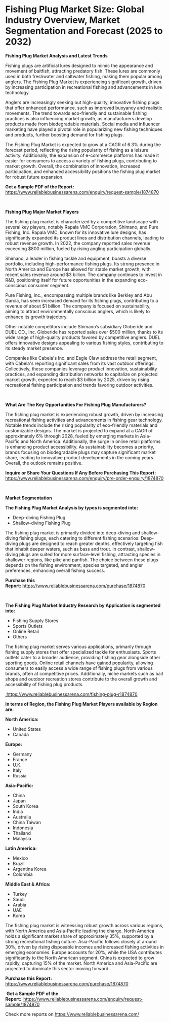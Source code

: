 <p><h1>Fishing Plug Market Size: Global Industry Overview, Market Segmentation and Forecast (2025 to 2032)</h1></p><p><strong>Fishing Plug Market Analysis and Latest Trends</strong></p>
<p><p>Fishing plugs are artificial lures designed to mimic the appearance and movement of baitfish, attracting predatory fish. These lures are commonly used in both freshwater and saltwater fishing, making them popular among anglers. The Fishing Plug Market is experiencing significant growth, driven by increasing participation in recreational fishing and advancements in lure technology. </p><p>Anglers are increasingly seeking out high-quality, innovative fishing plugs that offer enhanced performance, such as improved buoyancy and realistic movements. The trend towards eco-friendly and sustainable fishing practices is also influencing market growth, as manufacturers develop products made from biodegradable materials. Social media and influencer marketing have played a pivotal role in popularizing new fishing techniques and products, further boosting demand for fishing plugs.</p><p>The Fishing Plug Market is expected to grow at a CAGR of 6.3% during the forecast period, reflecting the rising popularity of fishing as a leisure activity. Additionally, the expansion of e-commerce platforms has made it easier for consumers to access a variety of fishing plugs, contributing to market growth. Overall, the combination of innovation, increased participation, and enhanced accessibility positions the fishing plug market for robust future expansion.</p></p>
<p><strong>Get a Sample PDF of the Report:&nbsp;</strong> <a href="https://www.reliablebusinessarena.com/enquiry/request-sample/1874870?utm_campaign=2259&utm_medium=2&utm_source=Github&utm_content=ia&utm_term=09022025&utm_id=fishing-plug">https://www.reliablebusinessarena.com/enquiry/request-sample/1874870</a></p>
<p>&nbsp;</p>
<p><strong>Fishing Plug Major Market Players</strong></p>
<p><p>The fishing plug market is characterized by a competitive landscape with several key players, notably Rapala VMC Corporation, Shimano, and Pure Fishing, Inc. Rapala VMC, known for its innovative lure designs, has significantly expanded its product lines and distribution channels, leading to robust revenue growth. In 2022, the company reported sales revenue exceeding $800 million, fueled by rising angling participation globally.</p><p>Shimano, a leader in fishing tackle and equipment, boasts a diverse portfolio, including high-performance fishing plugs. Its strong presence in North America and Europe has allowed for stable market growth, with recent sales revenue around $3 billion. The company continues to invest in R&D, positioning itself for future opportunities in the expanding eco-conscious consumer segment.</p><p>Pure Fishing, Inc., encompassing multiple brands like Berkley and Abu Garcia, has seen increased demand for its fishing plugs, contributing to a revenue of about $1 billion. The company is focused on sustainability, aiming to attract environmentally conscious anglers, which is likely to enhance its growth trajectory. </p><p>Other notable competitors include Shimano’s subsidiary Globeride and DUEL CO., Inc. Globeride has reported sales over $500 million, thanks to its wide range of high-quality products favored by competitive anglers. DUEL offers innovative designs appealing to various fishing styles, contributing to its steady market presence.</p><p>Companies like Cabela's Inc. and Eagle Claw address the retail segment, with Cabela's reporting significant sales from its vast outdoor offerings. Collectively, these companies leverage product innovation, sustainability practices, and expanding distribution networks to capitalize on projected market growth, expected to reach $3 billion by 2025, driven by rising recreational fishing participation and trends favoring outdoor activities.</p></p>
<p>&nbsp;</p>
<p><strong>What Are The Key Opportunities For Fishing Plug Manufacturers?</strong></p>
<p><p>The fishing plug market is experiencing robust growth, driven by increasing recreational fishing activities and advancements in fishing gear technology. Notable trends include the rising popularity of eco-friendly materials and customizable designs. The market is projected to expand at a CAGR of approximately 6% through 2028, fueled by emerging markets in Asia-Pacific and North America. Additionally, the surge in online retail platforms is enhancing product accessibility. As sustainability becomes a priority, brands focusing on biodegradable plugs may capture significant market share, leading to innovative product developments in the coming years. Overall, the outlook remains positive.</p></p>
<p><strong>Inquire or Share Your Questions If Any Before Purchasing This Report:</strong> <a href="https://www.reliablebusinessarena.com/enquiry/pre-order-enquiry/1874870?utm_campaign=2259&utm_medium=2&utm_source=Github&utm_content=ia&utm_term=09022025&utm_id=fishing-plug">https://www.reliablebusinessarena.com/enquiry/pre-order-enquiry/1874870</a></p>
<p>&nbsp;</p>
<p><strong>Market Segmentation</strong></p>
<p><strong>The Fishing Plug Market Analysis by types is segmented into:</strong></p>
<p><ul><li>Deep-diving Fishing Plug</li><li>Shallow-diving Fishing Plug</li></ul></p>
<p><p>The fishing plug market is primarily divided into deep-diving and shallow-diving fishing plugs, each catering to different fishing scenarios. Deep-diving plugs are designed to reach greater depths, effectively targeting fish that inhabit deeper waters, such as bass and trout. In contrast, shallow-diving plugs are suited for more surface-level fishing, attracting species in shallower regions, like pike and panfish. The choice between these plugs depends on the fishing environment, species targeted, and angler preferences, enhancing overall fishing success.</p></p>
<p><strong>Purchase this Report:&nbsp;</strong><a href="https://www.reliablebusinessarena.com/purchase/1874870?utm_campaign=2259&utm_medium=2&utm_source=Github&utm_content=ia&utm_term=09022025&utm_id=fishing-plug">https://www.reliablebusinessarena.com/purchase/1874870</a></p>
<p>&nbsp;</p>
<p><strong>The Fishing Plug Market Industry Research by Application is segmented into:</strong></p>
<p><ul><li>Fishing Supply Stores</li><li>Sports Outlets</li><li>Online Retail</li><li>Others</li></ul></p>
<p><p>The fishing plug market serves various applications, primarily through fishing supply stores that offer specialized tackle for enthusiasts. Sports outlets cater to a broader audience, providing fishing gear alongside other sporting goods. Online retail channels have gained popularity, allowing consumers to easily access a wide range of fishing plugs from various brands, often at competitive prices. Additionally, niche markets such as bait shops and outdoor recreation stores contribute to the overall growth and accessibility of fishing plug products.</p></p>
<p><a href="https://www.reliablebusinessarena.com/fishing-plug-r1874870?utm_campaign=2259&utm_medium=2&utm_source=Github&utm_content=ia&utm_term=09022025&utm_id=fishing-plug">&nbsp;https://www.reliablebusinessarena.com/fishing-plug-r1874870</a></p>
<p><strong>In terms of Region, the Fishing Plug Market Players available by Region are:</strong></p>
<p>
    <p> <strong> North America: </strong>
        <ul>
            <li>United States</li>
            <li>Canada</li>
        </ul>
        </p> 
    <p> <strong> Europe: </strong>
        <ul>
            <li>Germany</li>
            <li>France</li>
            <li>U.K.</li>
            <li>Italy</li>
            <li>Russia</li>
        </ul>
        </p> 
    <p> <strong> Asia-Pacific: </strong>
        <ul>
            <li>China</li>
            <li>Japan</li>
            <li>South Korea</li>
            <li>India</li>
            <li>Australia</li>
            <li>China Taiwan</li>
            <li>Indonesia</li>
            <li>Thailand</li>
            <li>Malaysia</li>
        </ul>
        </p> 
    <p> <strong> Latin America: </strong>
        <ul>
            <li>Mexico</li>
            <li>Brazil</li>
            <li>Argentina Korea</li>
            <li>Colombia</li>
        </ul>
        </p> 
    <p> <strong> Middle East & Africa: </strong>
        <ul>
            <li>Turkey</li>
            <li>Saudi</li>
            <li>Arabia</li>
            <li>UAE</li>
            <li>Korea</li>
        </ul>
    </p>
    </p>
<p><p>The fishing plug market is witnessing robust growth across various regions, with North America and Asia-Pacific leading the charge. North America holds a significant market share of approximately 35%, supported by a strong recreational fishing culture. Asia-Pacific follows closely at around 30%, driven by rising disposable incomes and increased fishing activities in emerging economies. Europe accounts for 20%, while the USA contributes significantly to the North American segment. China is expected to grow rapidly, capturing 15% of the market. North America and Asia-Pacific are projected to dominate this sector moving forward.</p></p>
<p><strong>Purchase this Report: </strong><a href="https://www.reliablebusinessarena.com/purchase/1874870?utm_campaign=2259&utm_medium=2&utm_source=Github&utm_content=ia&utm_term=09022025&utm_id=fishing-plug">https://www.reliablebusinessarena.com/purchase/1874870</a></p>
<p>&nbsp;<strong>Get a Sample PDF of the Report:&nbsp;&nbsp;</strong><a href="https://www.reliablebusinessarena.com/enquiry/request-sample/1874870?utm_campaign=2259&utm_medium=2&utm_source=Github&utm_content=ia&utm_term=09022025&utm_id=fishing-plug">https://www.reliablebusinessarena.com/enquiry/request-sample/1874870</a></p>
<p><strong></strong></p>
<p>Check more reports on <a href="https://www.reliablebusinessarena.com/?utm_campaign=2259&utm_medium=2&utm_source=Github&utm_content=ia&utm_term=09022025&utm_id=fishing-plug">https://www.reliablebusinessarena.com/</a></p>